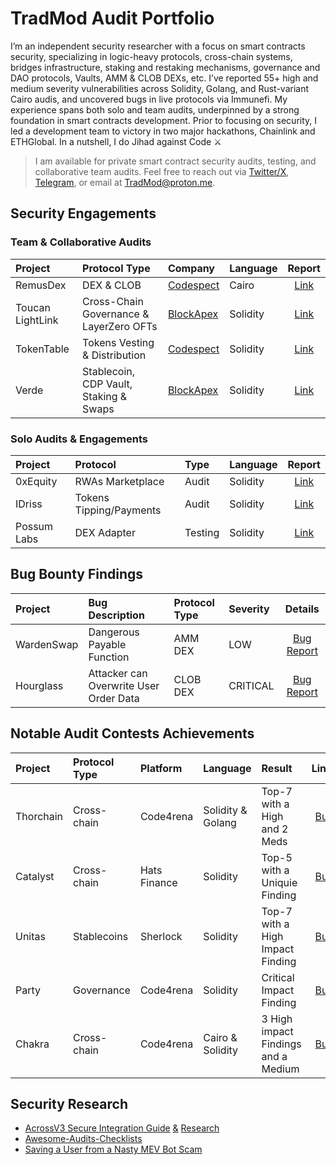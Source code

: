 # TradMod Audit Portfolio
I’m an independent security researcher with a focus on smart contracts security, specializing in logic-heavy protocols, cross-chain systems, bridges infrastructure, staking and restaking mechanisms, governance and DAO protocols, Vaults, AMM & CLOB DEXs, etc. I’ve reported 55+ high and medium severity vulnerabilities across Solidity, Golang, and Rust-variant Cairo audis, and uncovered bugs in live protocols via Immunefi. My experience spans both solo and team audits, underpinned by a strong foundation in smart contracts development. Prior to focusing on security, I led a development team to victory in two major hackathons, Chainlink and ETHGlobal. In a nutshell, I do Jihad against Code ⚔

> I am available for private smart contract security audits, testing, and collaborative team audits.
Feel free to reach out via [Twitter/X](https://x.com/TheTradMod), [Telegram](https://t.me/TheTradMod), or email at [TradMod@proton.me](mailto:TradMod@proton.me).

## Security Engagements 
### Team & Collaborative Audits
| Project | Protocol Type | Company | Language | Report |
|:-|:-|:-|:-|:-:|
| RemusDex | DEX & CLOB | [Codespect](https://codespect.net/) | Cairo | [Link](https://github.com/CODESPECT-security/audit-reports/blob/main/004_CODESPECT_REMUSDEX_AUDIT.pdf) |
| Toucan LightLink | Cross-Chain Governance & LayerZero OFTs | [BlockApex](https://blockapex.io/) | Solidity | [Link](https://github.com/BlockApex/Audit-Reports) |
| TokenTable | Tokens Vesting & Distribution | [Codespect](https://codespect.net/) | Solidity | [Link](https://github.com/CODESPECT-security/audit-reports/blob/main/013_CODESPECT_TOKENTABLE_UNLOCKERV2_EVM.pdf) |
| Verde | Stablecoin, CDP Vault, Staking & Swaps | [BlockApex](https://blockapex.io/) | Solidity | [Link](https://github.com/BlockApex/Audit-Reports) |

### Solo Audits & Engagements
| Project | Protocol | Type | Language | Report |
|:-|:-|:-|:-|:-:|
| 0xEquity | RWAs Marketplace | Audit | Solidity | [Link](https://github.com/TradMod/Security-Audits/blob/main/Audits/0xEquityAuditReport.md) |
| IDriss | Tokens Tipping/Payments | Audit | Solidity | [Link](https://github.com/TradMod/Security-Audits/blob/main/Audits/IDrissAuditFindings.md) |
| Possum Labs | DEX Adapter | Testing | Solidity | [Link](https://github.com/TradMod/Security-Audits/blob/main/Testing/PossumLabsTestingReport.md) |

## Bug Bounty Findings
| Project | Bug Description | Protocol Type | Severity | Details |
|:-|:-|:-|:-|:-:|
| WardenSwap | Dangerous Payable Function | AMM DEX  | LOW | [Bug Report](https://github.com/TradMod/Security-Audits/blob/main/Bug%20Bounty/WardenSwapBugReport.md) |
| Hourglass | Attacker can Overwrite User Order Data | CLOB DEX | CRITICAL | [Bug Report](https://github.com/TradMod/Security-Audits/blob/main/Bug%20Bounty/HourglassBugReport.md) |

## Notable Audit Contests Achievements
| Project | Protocol Type | Platform | Language | Result | Links |
|:-|:-|:-|:-|:-|:-:|
| Thorchain | Cross-chain | Code4rena | Solidity & Golang | Top-7 with a High and 2 Meds | [Bug](https://github.com/code-423n4/2024-06-thorchain-findings/issues/17) | 
| Catalyst | Cross-chain | Hats Finance | Solidity | Top-5 with a Uniquie Finding | [Bug](https://github.com/hats-finance/Catalyst-Exchange-0x3026c1ea29bf1280f99b41934b2cb65d053c9db4/issues/11) | 
| Unitas | Stablecoins | Sherlock | Solidity | Top-7 with a High Impact Finding | [Bug](https://github.com/sherlock-audit/2023-04-unitasprotocol-judging/issues/105) | 
| Party | Governance | Code4rena | Solidity | Critical Impact Finding | [Bug](https://github.com/code-423n4/2023-10-party-findings/issues/370) | 
| Chakra | Cross-chain | Code4rena | Cairo & Solidity | 3 High impact Findings and a Medium | [Bug](https://github.com/code-423n4/2024-08-chakra-findings/issues/84) | 

## Security Research 
- [AcrossV3 Secure Integration Guide](https://x.com/TheTradMod/status/1929886889940595143?t=29Ml30pWfJiemwt-Tf_r1w&s=19) [&](https://github.com/windhustler/Interoperability-Protocol-Security-Checklist/blob/main/audit-checklists/Across.md) [Research](https://gist.github.com/TradMod/e3947b23969b8eff56c6d3c92dbbd63a)
- [Awesome-Audits-Checklists](https://github.com/TradMod/awesome-audits-checklists)
- [Saving a User from a Nasty MEV Bot Scam](https://x.com/TheTradMod/status/1925686910594249177) 